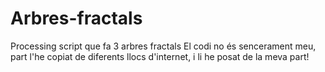 # Arbres-fractals
Processing script que fa 3 arbres fractals
El codi no és sencerament meu, part l'he copiat de diferents llocs d'internet, i li he posat de la meva part!
